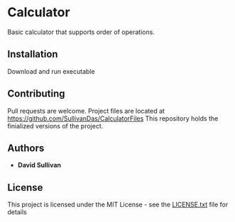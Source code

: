 # Calculator
Basic calculator that supports order of operations. 

## Installation

Download and run executable

## Contributing
Pull requests are welcome. Project files are located at https://github.com/SullivanDas/CalculatorFiles This repository holds the
finialized versions of the project.

## Authors

* **David Sullivan** 


## License

This project is licensed under the MIT License - see the [LICENSE.txt](LICENSE.txt) file for details
